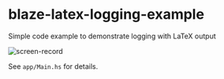 # blaze-latex-logging-example
Simple code example to demonstrate logging with LaTeX output

![screen-record](https://github.com/kyagrd/blaze-latex-logging-example/blob/main/screen-record.gif?raw=true)

See `app/Main.hs` for details.
